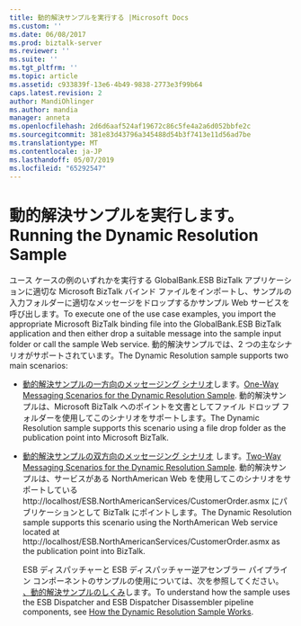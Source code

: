```yaml
---
title: 動的解決サンプルを実行する |Microsoft Docs
ms.custom: ''
ms.date: 06/08/2017
ms.prod: biztalk-server
ms.reviewer: ''
ms.suite: ''
ms.tgt_pltfrm: ''
ms.topic: article
ms.assetid: c933839f-13e6-4b49-9838-2773e3f99b64
caps.latest.revision: 2
author: MandiOhlinger
ms.author: mandia
manager: anneta
ms.openlocfilehash: 2d6d6aaf524af19672c86c5fe4a2a6d052bbfe2c
ms.sourcegitcommit: 381e83d43796a345488d54b3f7413e11d56ad7be
ms.translationtype: MT
ms.contentlocale: ja-JP
ms.lasthandoff: 05/07/2019
ms.locfileid: "65292547"
---
```

# <a name="running-the-dynamic-resolution-sample"></a><span data-ttu-id="3df9b-102">動的解決サンプルを実行します。</span><span class="sxs-lookup"><span data-stu-id="3df9b-102">Running the Dynamic Resolution Sample</span></span>
<span data-ttu-id="3df9b-103">ユース ケースの例のいずれかを実行する GlobalBank.ESB BizTalk アプリケーションに適切な Microsoft BizTalk バインド ファイルをインポートし、サンプルの入力フォルダーに適切なメッセージをドロップするかサンプル Web サービスを呼び出します。</span><span class="sxs-lookup"><span data-stu-id="3df9b-103">To execute one of the use case examples, you import the appropriate Microsoft BizTalk binding file into the GlobalBank.ESB BizTalk application and then either drop a suitable message into the sample input folder or call the sample Web service.</span></span> <span data-ttu-id="3df9b-104">動的解決サンプルでは、2 つの主なシナリオがサポートされています。</span><span class="sxs-lookup"><span data-stu-id="3df9b-104">The Dynamic Resolution sample supports two main scenarios:</span></span>  
  
- <span data-ttu-id="3df9b-105">[動的解決サンプルの一方向のメッセージング シナリオ](../esb-toolkit/one-way-messaging-scenarios-for-the-dynamic-resolution-sample.md)します。</span><span class="sxs-lookup"><span data-stu-id="3df9b-105">[One-Way Messaging Scenarios for the Dynamic Resolution Sample](../esb-toolkit/one-way-messaging-scenarios-for-the-dynamic-resolution-sample.md).</span></span> <span data-ttu-id="3df9b-106">動的解決サンプルは、Microsoft BizTalk へのポイントを文書としてファイル ドロップ フォルダーを使用してこのシナリオをサポートします。</span><span class="sxs-lookup"><span data-stu-id="3df9b-106">The Dynamic Resolution sample supports this scenario using a file drop folder as the publication point into Microsoft BizTalk.</span></span>  
  
- <span data-ttu-id="3df9b-107">[動的解決サンプルの双方向のメッセージング シナリオ](../esb-toolkit/two-way-messaging-scenarios-for-the-dynamic-resolution-sample.md) します。</span><span class="sxs-lookup"><span data-stu-id="3df9b-107">[Two-Way Messaging Scenarios for the Dynamic Resolution Sample](../esb-toolkit/two-way-messaging-scenarios-for-the-dynamic-resolution-sample.md).</span></span> <span data-ttu-id="3df9b-108">動的解決サンプルは、サービスがある NorthAmerican Web を使用してこのシナリオをサポートしている http://localhost/ESB.NorthAmericanServices/CustomerOrder.asmx にパブリケーションとして BizTalk にポイントします。</span><span class="sxs-lookup"><span data-stu-id="3df9b-108">The Dynamic Resolution sample supports this scenario using the NorthAmerican Web service located at http://localhost/ESB.NorthAmericanServices/CustomerOrder.asmx as the publication point into BizTalk.</span></span>  
  
  <span data-ttu-id="3df9b-109">ESB ディスパッチャーと ESB ディスパッチャー逆アセンブラー パイプライン コンポーネントのサンプルの使用については、次を参照してください。 [、動的解決サンプルのしくみ](../esb-toolkit/how-the-dynamic-resolution-sample-works.md)します。</span><span class="sxs-lookup"><span data-stu-id="3df9b-109">To understand how the sample uses the ESB Dispatcher and ESB Dispatcher Disassembler pipeline components, see [How the Dynamic Resolution Sample Works](../esb-toolkit/how-the-dynamic-resolution-sample-works.md).</span></span>